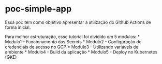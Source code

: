 # poc-simple-app
Essa poc tem como objetivo apresentar a utilização do Github Actions de forma inicial.


Para melhor estruturação, esse tutorial foi dividido em 5 módulos:
    * Modulo1 - Funcionamento dos Secrets
    * Modulo2 - Configuração de credenciais de acesso no GCP
    * Modulo3 - Utilizando variáveis de ambiente
    * Modulo4 - Build da aplicação
    * Modulo5 - Deploy no Kubernetes (GKE)
